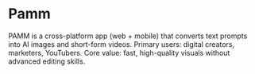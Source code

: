 # Pamm
PAMM is a cross-platform app (web + mobile) that converts text prompts into AI images and short-form videos. Primary users: digital creators, marketers, YouTubers. Core value: fast, high-quality visuals without advanced editing skills.
